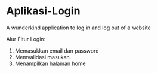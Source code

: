 # Aplikasi-Login
A wunderkind application to log in and log out of a website


Alur Fitur Login:
1. Memasukkan email dan password
2. Memvalidasi masukan.
3. Menampilkan halaman home
